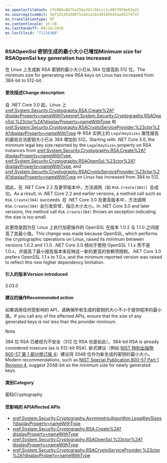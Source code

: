 ```yaml
---
ms.openlocfilehash: 2fb980c8b75e25ba347c56ccc1c90f2959e83e21
ms.sourcegitcommit: 56f1d1203d0075a461a10a301459d3aa452f4f47
ms.translationtype: HT
ms.contentlocale: zh-CN
ms.lasthandoff: 09/24/2019
ms.locfileid: "71216368"
---
```

### <a name="minimum-size-for-rsaopenssl-key-generation-has-increased"></a><span data-ttu-id="da368-101">RSAOpenSsl 密钥生成的最小大小已增加</span><span class="sxs-lookup"><span data-stu-id="da368-101">Minimum size for RSAOpenSsl key generation has increased</span></span>

<span data-ttu-id="da368-102">在 Linux 上生成新 RSA 密钥的最小大小已从 384 位提高到 512 位。</span><span class="sxs-lookup"><span data-stu-id="da368-102">The minimum size for generating new RSA keys on Linux has increased from 384-bit to 512-bit.</span></span>

#### <a name="change-description"></a><span data-ttu-id="da368-103">更改描述</span><span class="sxs-lookup"><span data-stu-id="da368-103">Change description</span></span>

<span data-ttu-id="da368-104">自 .NET Core 3.0 起，Linux 上 <xref:System.Security.Cryptography.RSA.Create%2A?displayProperty=nameWithType><xref:System.Security.Cryptography.RSAOpenSsl.%23ctor%2A?displayProperty=nameWithType> 和 <xref:System.Security.Cryptography.RSACryptoServiceProvider.%23ctor%2A?displayProperty=nameWithType> 中 RSA 实例上的 `LegalKeySizes` 属性报告的最低合法密钥大小已从 384 增加到 512。</span><span class="sxs-lookup"><span data-stu-id="da368-104">Starting with .NET Core 3.0, the minimum legal key size reported by the `LegalKeySizes` property on RSA instances from <xref:System.Security.Cryptography.RSA.Create%2A?displayProperty=nameWithType>, <xref:System.Security.Cryptography.RSAOpenSsl.%23ctor%2A?displayProperty=nameWithType>, and <xref:System.Security.Cryptography.RSACryptoServiceProvider.%23ctor%2A?displayProperty=nameWithType> on Linux has increased from 384 to 512.</span></span>

<span data-ttu-id="da368-105">因此，在 .NET Core 2.2 及更早版本中，方法调用（如 `RSA.Create(384)`）会成功。</span><span class="sxs-lookup"><span data-stu-id="da368-105">As a result, in .NET Core 2.2 and earlier versions, a method call such as `RSA.Create(384)` succeeds.</span></span> <span data-ttu-id="da368-106">在 .NET Core 3.0 及更高版本中，方法调用 `RSA.Create(384)` 会引发异常，指示大小太小。</span><span class="sxs-lookup"><span data-stu-id="da368-106">In .NET Core 3.0 and later versions, the method call `RSA.Create(384)` throws an exception indicating the size is too small.</span></span>

<span data-ttu-id="da368-107">此更改是因为在 Linux 上执行加密操作的 OpenSSL 在版本 1.0.2 与 1.1.0 之间提高了其最小值。</span><span class="sxs-lookup"><span data-stu-id="da368-107">This change was made because OpenSSL, which performs the cryptographic operations on Linux, raised its minimum between versions 1.0.2 and 1.1.0.</span></span> <span data-ttu-id="da368-108">.NET Core 3.0 倾向于使用 OpenSSL 1.1.x 而不是 1.0.x，并提高了最小报告版本来反映这一新的更高的依赖项限制。</span><span class="sxs-lookup"><span data-stu-id="da368-108">.NET Core 3.0 prefers OpenSSL 1.1.x to 1.0.x, and the minimum reported version was raised to reflect this new higher dependency limitation.</span></span>

#### <a name="version-introduced"></a><span data-ttu-id="da368-109">引入的版本</span><span class="sxs-lookup"><span data-stu-id="da368-109">Version introduced</span></span>

<span data-ttu-id="da368-110">3.0</span><span class="sxs-lookup"><span data-stu-id="da368-110">3.0</span></span>

#### <a name="recommended-action"></a><span data-ttu-id="da368-111">建议的操作</span><span class="sxs-lookup"><span data-stu-id="da368-111">Recommended action</span></span>

<span data-ttu-id="da368-112">如果调用任何受影响的 API，请确保所有生成的密钥的大小不小于提供程序的最小值。</span><span class="sxs-lookup"><span data-stu-id="da368-112">If you call any of the affected APIs, ensure that the size of any generated keys is not less than the provider minimum.</span></span>

> [!NOTE]
> <span data-ttu-id="da368-113">384 位 RSA 已被视为不安全（512 位 RSA 也是如此）。</span><span class="sxs-lookup"><span data-stu-id="da368-113">384-bit RSA is already considered insecure (as is 512-bit RSA).</span></span> <span data-ttu-id="da368-114">新式建议（例如 [NIST 特别出版物 800-57 第 1 部分修订版 4](https://nvlpubs.nist.gov/nistpubs/SpecialPublications/NIST.SP.800-57pt1r4.pdf)）建议将 2048 位作为新生成的密钥的最小大小。</span><span class="sxs-lookup"><span data-stu-id="da368-114">Modern recommendations, such as [NIST Special Publication 800-57 Part 1 Revision 4](https://nvlpubs.nist.gov/nistpubs/SpecialPublications/NIST.SP.800-57pt1r4.pdf), suggest 2048-bit as the minimum size for newly generated keys.</span></span>

#### <a name="category"></a><span data-ttu-id="da368-115">类别</span><span class="sxs-lookup"><span data-stu-id="da368-115">Category</span></span>

<span data-ttu-id="da368-116">密码</span><span class="sxs-lookup"><span data-stu-id="da368-116">Cryptography</span></span>

#### <a name="affected-apis"></a><span data-ttu-id="da368-117">受影响的 API</span><span class="sxs-lookup"><span data-stu-id="da368-117">Affected APIs</span></span>

- <xref:System.Security.Cryptography.AsymmetricAlgorithm.LegalKeySizes?displayProperty=nameWithType>
- <xref:System.Security.Cryptography.RSA.Create%2A?displayProperty=nameWithType>
- <xref:System.Security.Cryptography.RSAOpenSsl.%23ctor%2A?displayProperty=nameWithType>
- <xref:System.Security.Cryptography.RSACryptoServiceProvider.%23ctor%2A?displayProperty=nameWithType>

<!--
### Affected APIs

- `P:System.Security.Cryptography.AsymmetricAlgorithm.LegalKeySizes`
- `Overload:System.Security.Cryptography.RSA.Create`
- `Overload:System.Security.Cryptography.RSAOpenSsl.#ctor`
- `Overload:System.Security.Cryptography.RSACryptoServiceProvider.#ctor`

-->
